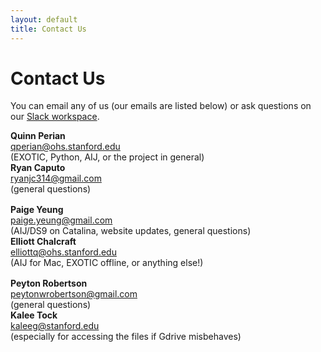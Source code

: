 ```yaml
---
layout: default
title: Contact Us
---
```


<div class="page-display" markdown="1">

# Contact Us

You can email any of us (our emails are listed below) or ask questions on our [Slack workspace](https://join.slack.com/t/exoplanetrese-nug2480/shared_invite/zt-d63jj8jl-WFWgC0P9mOBvDLbJEvo5EQ). <!--Invite expires May 1--> 

<div class="light-box">
<div class="row">
    <div class="column">
        <strong>Quinn Perian</strong><br><a href="mailto:qperian@ohs.stanford.edu">qperian@ohs.stanford.edu</a><br>
        (EXOTIC, Python, AIJ, or the project in general)
    </div>
    <div class="column">
        <strong>Ryan Caputo</strong><br><a href="mailto:ryanjc314@gmail.com">ryanjc314@gmail.com</a><br>
        (general questions)
    </div>
</div>


<div class="row" style="margin-top:1rem">
    <div class="column">
        <strong>Paige Yeung</strong><br><a href="mailto:paige.yeung@gmail.com">paige.yeung@gmail.com</a><br>
        (AIJ/DS9 on Catalina, website updates, general questions)
    </div>
    <div class="column">
        <strong>Elliott Chalcraft</strong><br><a href="mailto:elliottq@ohs.stanford.edu">elliottq@ohs.stanford.edu</a><br>
        (AIJ for Mac, EXOTIC offline, or anything else!)
    </div>
</div>


<div class="row" style="margin-top:1rem">
    <div class="column">
        <strong>Peyton Robertson</strong><br><a href="mailto:peytonwrobertson@gmail.com">peytonwrobertson@gmail.com</a><br>
        (general questions)
    </div>
    <div class="column">
        <strong>Kalee Tock</strong><br><a href="mailto:kaleeg@stanford.edu">kaleeg@stanford.edu</a><br>
        (especially for accessing the files if Gdrive misbehaves)
    </div>
</div>
</div>

</div>

<!-- <form name="contact" method="post" data-netlify="true">
    <label for="name">Name <font color="red">*</font></label>
    <input type="text" id="name" name="name" required>
    <label for="email">Email <font color="red">*</font></label>
    <input type="email" id="email" name="email" required>
    <label for="subject">Subject <font color="red">*</font></label>
    <input type="text" id="subject" name="subject" required>
    <label for="message">Message <font color="red">*</font></label>
    <textarea id="message" name="message" style="height:10rem" required></textarea>
    <center><input type="submit" id="contact-form-submit" value="Submit" style="font-size:1rem"></center>
</form> -->